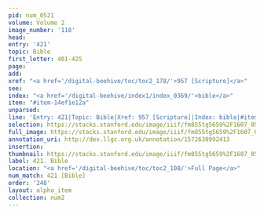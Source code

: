 ```yaml
---
pid: num_0521
volume: Volume 2
image_number: '118'
head: 
entry: '421'
topic: Bible
first_letter: 401-425
page: 
add: 
xref: "<a href='/digital-beehive/toc/toc2_178/'>957 [Scripture]</a>"
see: 
index: "<a href='/digital-beehive/index1/index_0369/'>bible</a>"
item: "#item-14ef1e12a"
unparsed: 
line: 'Entry: 421|Topic: Bible|Xref: 957 [Scripture]|Index: bible|#item-14ef1e12a'
selection: https://stacks.stanford.edu/image/iiif/fm855tg5659%2F1607_0585/907,4378,2897,661/full/0/default.jpg
full_image: https://stacks.stanford.edu/image/iiif/fm855tg5659%2F1607_0585/full/full/0/default.jpg
annotation_uri: http://dev.llgc.org.uk/annotation/1572638992413
insertion: 
thumbnail: https://stacks.stanford.edu/image/iiif/fm855tg5659%2F1607_0585/907,4378,600,180/250,/0/default.jpg
label: 421. Bible
location: "<a href='/digital-beehive/toc/toc2_108/'>Full Page</a>"
num_match: 421 [Bible]
order: '248'
layout: alpha_item
collection: num2
---
```

